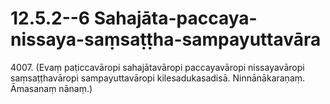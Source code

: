 # 12.5.2--6 Sahajāta-paccaya-nissaya-saṃsaṭṭha-sampayuttavāra

4007\. (Evaṃ paṭiccavāropi sahajātavāropi paccayavāropi nissayavāropi saṃsaṭṭhavāropi sampayuttavāropi kilesadukasadisā. Ninnānākaraṇaṃ. Āmasanaṃ nānaṃ.)

